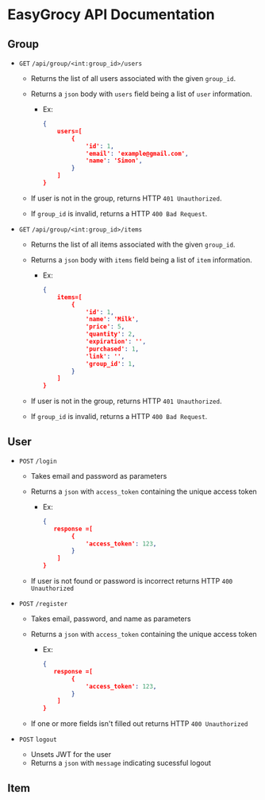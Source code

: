 # EasyGrocy API Documentation

## Group

* `GET` `/api/group/<int:group_id>/users`
  * Returns the list of all users associated with the given `group_id`.
  * Returns a `json` body with `users` field being a list of `user` information.
    * Ex:

        ```json
        {
            users=[
                {
                    'id': 1,
                    'email': 'example@gmail.com',
                    'name': 'Simon',
                }
            ]
        }
        ```

  * If user is not in the group, returns HTTP `401 Unauthorized`.
  * If `group_id` is invalid, returns a HTTP `400 Bad Request`.
* `GET` `/api/group/<int:group_id>/items`
  * Returns the list of all items associated with the given `group_id`.
  * Returns a `json` body with `items` field being a list of `item` information.
    * Ex:

        ```json
        {
            items=[
                {
                    'id': 1,
                    'name': 'Milk',
                    'price': 5,
                    'quantity': 2,
                    'expiration': '',
                    'purchased': 1,
                    'link': '',
                    'group_id': 1,
                }
            ]
        }
        ```

  * If user is not in the group, returns HTTP `401 Unauthorized`.
  * If `group_id` is invalid, returns a HTTP `400 Bad Request`.

## User

* `POST`    `/login`
  * Takes email and password as parameters
  * Returns a `json` with `access_token` containing the unique access token
    * Ex:

        ```json
        {
           response =[
                {
                    'access_token': 123,
                }
            ]
        }
        ```

  * If user is not found or password is incorrect returns HTTP `400 Unauthorized`

* `POST`    `/register`
  * Takes email, password, and name as parameters
  * Returns a `json` with `access_token` containing the unique access token
    * Ex:

        ```json
        {
           response =[
                {
                    'access_token': 123,
                }
            ]
        }
        ```

  * If one or more fields isn't filled out returns HTTP `400 Unauthorized`

* `POST`    `logout`
  * Unsets JWT for the user
  * Returns a `json` with `message` indicating sucessful logout

## Item
